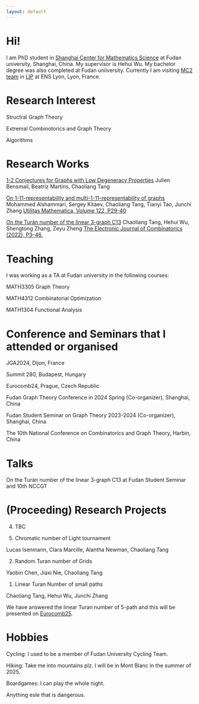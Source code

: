 ```yaml
---
layout: default
---
```

# Hi!

I am PhD student in [Shanghai Center for Mathematics Science](https://scms.fudan.edu.cn/) at Fudan university, Shanghai, China. My supervisor is Hehui Wu. My bachelor degree was also completed at Fudan uniiversity. Currently I am visiting [MC2 team](https://www.ens-lyon.fr/LIP/MC2/) in [LIP](https://www.ens-lyon.fr/LIP) at ENS Lyon, Lyon, France.

<!-- 
Text can be **bold**, _italic_, or ~~strikethrough~~.
[Link to another page](./another-page.html).
There should be whitespace between paragraphs.
There should be whitespace between paragraphs. We recommend including a README, or a file with information about your project.
-->


# Research Interest

Structral Graph Theory

Extremal Combinotorics and Graph Theory

Algorithms

# Research Works

[1-2 Conjectures for Graphs with Low Degeneracy Properties](https://arxiv.org/abs/2504.21452) Julien Bensmail, Beatriz Martins, Chaoliang Tang

[On 1-11-representability and multi-1-11-representability of graphs](https://arxiv.org/abs/2501.13871) Mohammed Alshammari, Sergey Kitaev, Chaoliang Tang, Tianyi Tao, Junchi Zhang [Utilitas Mathematica, Volume 122, P29-40](https://combinatorialpress.com/um-articles/vol-122/on-1-11-representability-and-multi-1-11-representability-of-graphs/)

[On the Turán number of the linear 3-graph C13](https://arxiv.org/abs/2109.10520) Chaoliang Tang, Hehui Wu, Shengtong Zhang, Zeyu Zheng [The Electronic Journal of Combinatorics (2022), P3–46.](https://www.combinatorics.org/ojs/index.php/eljc/article/view/v29i3p46)

# Teaching

I was working as a TA at Fudan university in the following courses:

MATH3305 Graph Theory

MATH4312 Combinatorial Optimization

MATH1304 Functional Analysis

# Conference and Seminars that I attended or organised

JGA2024, Dijon, France

Summit 280, Budapest, Hungary

Eurocomb24, Prague, Czech Republic

Fudan Graph Theory Conference in 2024 Spring (Co-organizer), Shanghai, China

Fudan Student Seminar on Graph Theory 2023-2024 (Co-organizer), Shanghai, China

The 10th National Conference on Combinatorics and Graph Theory, Harbin, China

# Talks

On the Turán number of the linear 3-graph C13 at Fudan Student Seminar and 10th NCCGT

# (Proceeding) Research Projects

4. TBC

3. Chromatic number of Light tournament

Lucas Isenmann,  Clara Marcille, Alantha Newman, Chaoliang Tang

2. Random Turan number of Grids

Yaobin Chen, Jiaxi Nie, Chaoliang Tang

1. Linear Turan Number of small paths

Chaoliang Tang, Hehui Wu, Junchi Zhang

We have answered the linear Turan number of 5-path and this will be presented on [Eurocomb25](https://renyi.hu/en/events/conference/eurocomb25).

# Hobbies

Cycling: I used to be a member of Fudan University Cycling Team.

Hiking: Take me into mountains plz. I will be in Mont Blanc in the summer of 2025.

Boardgames: I can play the whole night.

Anything esle that is dangerous.








<!-- 
### Header 3

```js
// Javascript code with syntax highlighting.
var fun = function lang(l) {
  dateformat.i18n = require('./lang/' + l)
  return true;
}
```

```ruby
# Ruby code with syntax highlighting
GitHubPages::Dependencies.gems.each do |gem, version|
  s.add_dependency(gem, "= #{version}")
end
```

#### Header 4

*   This is an unordered list following a header.
*   This is an unordered list following a header.
*   This is an unordered list following a header.

##### Header 5

1.  This is an ordered list following a header.
2.  This is an ordered list following a header.
3.  This is an ordered list following a header.

###### Header 6

| head1        | head two          | three |
|:-------------|:------------------|:------|
| ok           | good swedish fish | nice  |
| out of stock | good and plenty   | nice  |
| ok           | good `oreos`      | hmm   |
| ok           | good `zoute` drop | yumm  |

### There's a horizontal rule below this.

* * *

### Here is an unordered list:

*   Item foo
*   Item bar
*   Item baz
*   Item zip

### And an ordered list:

1.  Item one
1.  Item two
1.  Item three
1.  Item four

### And a nested list:

- level 1 item
  - level 2 item
  - level 2 item
    - level 3 item
    - level 3 item
- level 1 item
  - level 2 item
  - level 2 item
  - level 2 item
- level 1 item
  - level 2 item
  - level 2 item
- level 1 item

### Small image

![Octocat](https://github.githubassets.com/images/icons/emoji/octocat.png)

### Large image

![Branching](https://github.com/vaibhavvikas/vaibhavvikas/raw/main/src/header_.png)


### Definition lists can be used with HTML syntax.

<dl>
<dt>Name</dt>
<dd>Godzilla</dd>
<dt>Born</dt>
<dd>1952</dd>
<dt>Birthplace</dt>
<dd>Japan</dd>
<dt>Color</dt>
<dd>Green</dd>
</dl>

```
Long, single-line code blocks should not wrap. They should horizontally scroll if they are too long. This line should be long enough to demonstrate this.
```

```
The final element.
```
-->
